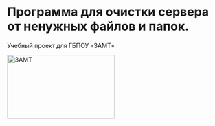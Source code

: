 
# Программа для очистки сервера от ненужных файлов и папок.

Учебный проект для ГБПОУ «ЗАМТ»

[<img src="https://zamt.nobl.ru/upload/resize_cache/ee62171c6f3f048dd2f64c8d84d5c492/logo_w250_fitted.webp" alt="ЗАМТ" style="height: 149px; width:250px;"/>](https://zamt.nobl.ru/)
